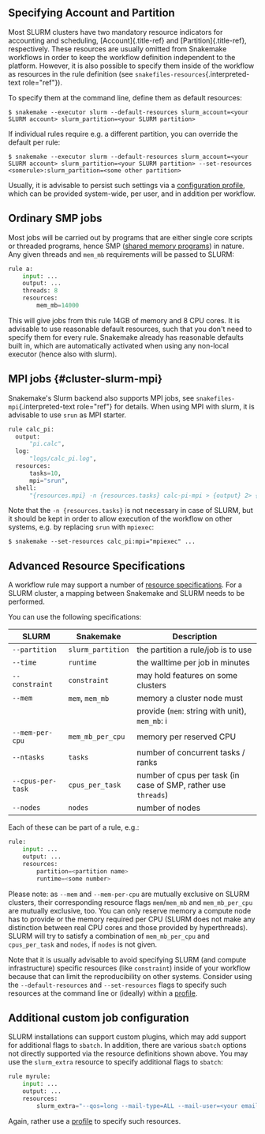 ## Specifying Account and Partition

Most SLURM clusters have two mandatory resource indicators for
accounting and scheduling, [Account]{.title-ref} and
[Partition]{.title-ref}, respectively. These resources are usually
omitted from Snakemake workflows in order to keep the workflow
definition independent to the platform. However, it is also possible
to specify them inside of the workflow as resources in the rule
definition (see `snakefiles-resources`{.interpreted-text role="ref"}).

To specify them at the command line, define them as default resources:

``` console
$ snakemake --executor slurm --default-resources slurm_account=<your SLURM account> slurm_partition=<your SLURM partition>
```

If individual rules require e.g. a different partition, you can override
the default per rule:

``` console
$ snakemake --executor slurm --default-resources slurm_account=<your SLURM account> slurm_partition=<your SLURM partition> --set-resources <somerule>:slurm_partition=<some other partition>
```

Usually, it is advisable to persist such settings via a
[configuration profile](https://snakemake.readthedocs.io/en/latest/executing/cli.html#profiles), which
can be provided system-wide, per user, and in addition per workflow.

## Ordinary SMP jobs

Most jobs will be carried out by programs that are either single core
scripts or threaded programs, hence SMP ([shared memory
programs](https://en.wikipedia.org/wiki/Shared_memory)) in nature. Any
given threads and `mem_mb` requirements will be passed to SLURM:

``` python
rule a:
    input: ...
    output: ...
    threads: 8
    resources:
        mem_mb=14000
```

This will give jobs from this rule 14GB of memory and 8 CPU cores. It is
advisable to use reasonable default resources, such that you don\'t need
to specify them for every rule. Snakemake already has reasonable
defaults built in, which are automatically activated when using any non-local executor
(hence also with slurm).

## MPI jobs {#cluster-slurm-mpi}

Snakemake\'s Slurm backend also supports MPI jobs, see
`snakefiles-mpi`{.interpreted-text role="ref"} for details. When using
MPI with slurm, it is advisable to use `srun` as MPI starter.

``` python
rule calc_pi:
  output:
      "pi.calc",
  log:
      "logs/calc_pi.log",
  resources:
      tasks=10,
      mpi="srun",
  shell:
      "{resources.mpi} -n {resources.tasks} calc-pi-mpi > {output} 2> {log}"
```

Note that the `-n {resources.tasks}` is not necessary in case of SLURM,
but it should be kept in order to allow execution of the workflow on
other systems, e.g. by replacing `srun` with `mpiexec`:

``` console
$ snakemake --set-resources calc_pi:mpi="mpiexec" ...
```

## Advanced Resource Specifications

A workflow rule may support a number of
[resource specifications](https://snakemake.readthedocs.io/en/latest/snakefiles/rules.html#resources).
For a SLURM cluster, a mapping between Snakemake and SLURM needs to be performed.

You can use the following specifications:

| SLURM        | Snakemake  | Description              |
|----------------|------------|---------------------------------------|
| `--partition`  | `slurm_partition`    | the partition a rule/job is to use |
| `--time`  | `runtime`  | the walltime per job in minutes       |
| `--constraint`   | `constraint`        | may hold features on some clusters    |
| `--mem`        | `mem`, `mem_mb`   | memory a cluster node must      |
|                |            | provide (`mem`: string with unit), `mem_mb`: i                               |
| `--mem-per-cpu`              | `mem_mb_per_cpu`     | memory per reserved CPU               |
| `--ntasks`     | `tasks`    | number of concurrent tasks / ranks    |
| `--cpus-per-task`       | `cpus_per_task`      | number of cpus per task (in case of SMP, rather use `threads`)   |
| `--nodes` | `nodes`    | number of nodes                       |

Each of these can be part of a rule, e.g.:

``` python
rule:
    input: ...
    output: ...
    resources:
        partition=<partition name>
        runtime=<some number>
```

Please note: as `--mem` and `--mem-per-cpu` are mutually exclusive on
SLURM clusters, their corresponding resource flags `mem`/`mem_mb` and
`mem_mb_per_cpu` are mutually exclusive, too. You can only reserve
memory a compute node has to provide or the memory required per CPU
(SLURM does not make any distinction between real CPU cores and those
provided by hyperthreads). SLURM will try to satisfy a combination of
`mem_mb_per_cpu` and `cpus_per_task` and `nodes`, if `nodes` is not
given.

Note that it is usually advisable to avoid specifying SLURM (and compute
infrastructure) specific resources (like `constraint`) inside of your
workflow because that can limit the reproducibility on other systems.
Consider using the `--default-resources` and `--set-resources` flags to specify such resources
at the command line or (ideally) within a [profile](https://snakemake.readthedocs.io/en/latest/executing/cli.html#profiles).

## Additional custom job configuration

SLURM installations can support custom plugins, which may add support
for additional flags to `sbatch`. In addition, there are various
`sbatch` options not directly supported via the resource definitions
shown above. You may use the `slurm_extra` resource to specify
additional flags to `sbatch`:

``` python
rule myrule:
    input: ...
    output: ...
    resources:
        slurm_extra="--qos=long --mail-type=ALL --mail-user=<your email>"
```

Again, rather use a [profile](https://snakemake.readthedocs.io/en/latest/executing/cli.html#profiles) to specify such resources.
